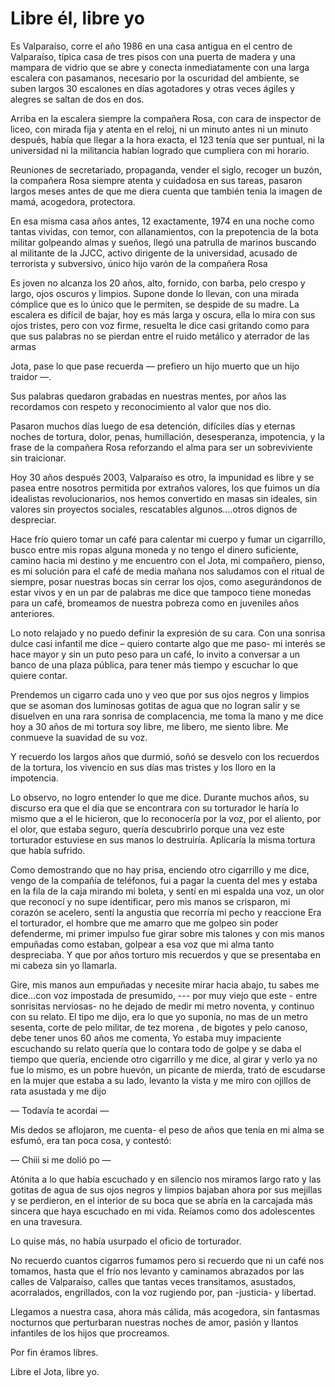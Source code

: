 # Libre él, libre yo

Es Valparaíso, corre el año 1986 en una casa antigua en el centro de
Valparaíso, típica casa de tres pisos con una puerta de madera y una
mampara de vidrio que se abre y conecta inmediatamente con una larga
escalera con pasamanos, necesario por la oscuridad del ambiente, se
suben largos 30 escalones en días agotadores y otras veces ágiles y
alegres se saltan de dos en dos.

Arriba en la escalera siempre la compañera Rosa, con cara de inspector
de liceo, con mirada fija y atenta en el reloj, ni un minuto antes ni
un minuto después, había que llegar a la hora exacta, el 123 tenía que
ser puntual, ni la universidad ni la militancia habían logrado que
cumpliera con mi horario.

Reuniones de secretariado, propaganda, vender el siglo, recoger un
buzón, la compañera Rosa siempre atenta y cuidadosa en sus tareas,
pasaron largos meses antes de que me diera cuenta que también tenia la
imagen de mamá, acogedora, protectora.

En esa misma casa años antes, 12 exactamente, 1974 en una noche como
tantas vividas, con temor, con allanamientos, con la prepotencia de la
bota militar golpeando almas y sueños, llegó una patrulla de marinos
buscando al militante de la JJCC, activo dirigente de la universidad,
acusado de terrorista y subversivo, único hijo varón de la compañera
Rosa

Es joven no alcanza los 20 años, alto, fornido, con barba, pelo crespo
y largo, ojos oscuros y limpios. Supone donde lo llevan, con una
mirada cómplice que es lo único que le permiten, se despide de su
madre. La escalera es difícil de bajar, hoy es más larga y oscura,
ella lo mira con sus ojos tristes, pero con voz firme, resuelta le
dice casi gritando como para que sus palabras no se pierdan entre el
ruido metálico y aterrador de las armas

Jota, pase lo que pase recuerda — prefiero un hijo muerto que un hijo traidor —.

Sus palabras quedaron grabadas en nuestras mentes, por años las
recordamos con respeto y reconocimiento al valor que nos dio.

Pasaron muchos días luego de esa detención, difíciles días y eternas
noches de tortura, dolor, penas, humillación, desesperanza,
impotencia, y la frase de la compañera Rosa reforzando el alma para
ser un sobreviviente sin traicionar.

Hoy 30 años después 2003, Valparaíso es otro, la impunidad es libre y
se pasea entre nosotros permitida por extraños valores, los que fuimos
un día idealistas revolucionarios, nos hemos convertido en masas sin
ideales, sin valores sin proyectos sociales, rescatables
algunos….otros dignos de despreciar.

Hace frío quiero tomar un café para calentar mi cuerpo y fumar un
cigarrillo, busco entre mis ropas alguna moneda y no tengo el dinero
suficiente, camino hacia mi destino y me encuentro con el Jota, mi
compañero, pienso, es mi solución para el café de media mañana nos
saludamos con el ritual de siempre, posar nuestras bocas sin cerrar
los ojos, como asegurándonos de estar vivos y en un par de palabras me
dice que tampoco tiene monedas para un café, bromeamos de nuestra
pobreza como en juveniles años anteriores.

Lo noto relajado y no puedo definir la expresión de su cara. Con una
sonrisa dulce casi infantil me dice – quiero contarte algo que me
paso- mi interés se hace mayor y sin un puto peso para un café, lo
invito a conversar a un banco de una plaza pública, para tener más
tiempo y escuchar lo que quiere contar.

Prendemos un cigarro cada uno y veo que por sus ojos negros y limpios
que se asoman dos luminosas gotitas de agua que no logran salir y se
disuelven en una rara sonrisa de complacencia, me toma la mano y me
dice hoy a 30 años de mi tortura soy libre, me libero, me siento
libre. Me conmueve la suavidad de su voz.

Y recuerdo los largos años que durmió, soñó se desvelo con los
recuerdos de la tortura, los vivencio en sus días mas tristes y los
lloro en la impotencia.

Lo observo, no logro entender lo que me dice. Durante muchos años, su
discurso era que el día que se encontrara con su torturador le haría
lo mismo que a el le hicieron, que lo reconocería por la voz, por el
aliento, por el olor, que estaba seguro, quería descubrirlo porque una
vez este torturador estuviese en sus manos lo destruiría. Aplicaría la
misma tortura que había sufrido.

Como demostrando que no hay prisa, enciendo otro cigarrillo y me dice,
vengo de la compañía de teléfonos, fui a pagar la cuenta del mes y
estaba en la fila de la caja mirando mi boleta, y sentí en mi espalda
una voz, un olor que reconocí y no supe identificar, pero mis manos se
crisparon, mi corazón se acelero, sentí la angustia que recorría mi
pecho y reaccione Era el torturador, el hombre que me amarro que me
golpeo sin poder defenderme, mi primer impulso fue girar sobre mis
talones y con mis manos empuñadas como estaban, golpear a esa voz que
mi alma tanto despreciaba. Y que por años torturo mis recuerdos y que
se presentaba en mi cabeza sin yo llamarla.

Gire, mis manos aun empuñadas y necesite mirar hacia abajo, tu sabes
me dice…con voz impostada de presumido, --- por muy viejo que este -
entre sonrisitas nerviosas- no he dejado de medir mi metro noventa, y
continuo con su relato. El tipo me dijo, era lo que yo suponía, no mas
de un metro sesenta, corte de pelo militar, de tez morena , de bigotes
y pelo canoso, debe tener unos 60 años me comenta, Yo estaba muy
impaciente escuchando su relato quería que lo contara todo de golpe y
se daba el tiempo que quería, enciende otro cigarrillo y me dice, al
girar y verlo ya no fue lo mismo, es un pobre huevón, un picante de
mierda, trató de escudarse en la mujer que estaba a su lado, levanto
la vista y me miro con ojillos de rata asustada y me dijo

— Todavía te acordai —

Mis dedos se aflojaron, me cuenta- el peso de años que tenía en mi
alma se esfumó, era tan poca cosa, y contestó:

— Chiii si me dolió po —

Atónita a lo que había escuchado y en silencio nos miramos largo rato
y las gotitas de agua de sus ojos negros y limpios bajaban ahora por
sus mejillas y se perdieron, en el interior de su boca que se abría en
la carcajada más sincera que haya escuchado en mi vida. Reíamos como
dos adolescentes en una travesura.

Lo quise más, no había usurpado el oficio de torturador.

No recuerdo cuantos cigarros fumamos pero si recuerdo que ni un café
nos tomamos, hasta que el frío nos levanto y caminamos abrazados por
las calles de Valparaíso, calles que tantas veces transitamos,
asustados, acorralados, engrillados, con la voz rugiendo por, pan
-justicia- y libertad.

Llegamos a nuestra casa, ahora más cálida, más acogedora, sin
fantasmas nocturnos que perturbaran nuestras noches de amor, pasión y
llantos infantiles de los hijos que procreamos.

Por fin éramos libres.

Libre el Jota, libre yo.
